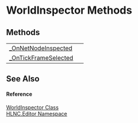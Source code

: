 # WorldInspector Methods




## Methods
<table>
<tr>
<td><a href="M_HLNC_Editor_WorldInspector__OnNetNodeInspected">_OnNetNodeInspected</a></td>
<td> </td></tr>
<tr>
<td><a href="M_HLNC_Editor_WorldInspector__OnTickFrameSelected">_OnTickFrameSelected</a></td>
<td> </td></tr>
</table>

## See Also


#### Reference
<a href="T_HLNC_Editor_WorldInspector">WorldInspector Class</a>  
<a href="N_HLNC_Editor">HLNC.Editor Namespace</a>  
